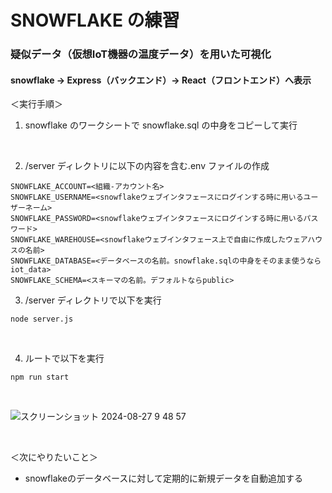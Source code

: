 # SNOWFLAKE の練習
### 疑似データ（仮想IoT機器の温度データ）を用いた可視化
#### snowflake → Express（バックエンド）→ React（フロントエンド）へ表示

＜実行手順＞

1. snowflake のワークシートで snowflake.sql の中身をコピーして実行

<br>

2. /server ディレクトリに以下の内容を含む.env ファイルの作成

```
SNOWFLAKE_ACCOUNT=<組織-アカウント名>
SNOWFLAKE_USERNAME=<snowflakeウェブインタフェースにログインする時に用いるユーザーネーム>
SNOWFLAKE_PASSWORD=<snowflakeウェブインタフェースにログインする時に用いるパスワード>
SNOWFLAKE_WAREHOUSE=<snowflakeウェブインタフェース上で自由に作成したウェアハウスの名前>
SNOWFLAKE_DATABASE=<データベースの名前。snowflake.sqlの中身をそのまま使うならiot_data>
SNOWFLAKE_SCHEMA=<スキーマの名前。デフォルトならpublic>
```

3. /server ディレクトリで以下を実行

```
node server.js
```

<br>

4. ルートで以下を実行


```
npm run start
```

<br>

![スクリーンショット 2024-08-27 9 48 57](https://github.com/user-attachments/assets/e7315a3d-e728-4346-8f47-03224c853609)

<br>

＜次にやりたいこと＞

- snowflakeのデータベースに対して定期的に新規データを自動追加する
